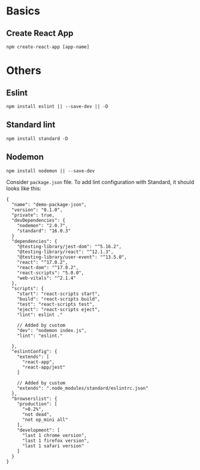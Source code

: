 # Basics

## Create React App
```npm create-react-app [app-name]```

# Others

## Eslint
```npm install eslint || --save-dev || -D```

## Standard lint
```npm install standard -D```

## Nodemon
```npm install nodemon || --save-dev```

Consider ```package.json``` file. To add lint configuration with Standard, it should looks like this:

```
{
  "name": "demo-package-json",
  "version": "0.1.0",
  "private": true,
  "devDependencies": {
    "nodemon": "2.0.7",
    "standard": "16.0.3"
  }
  "dependencies": {
    "@testing-library/jest-dom": "^5.16.2",
    "@testing-library/react": "^12.1.3",
    "@testing-library/user-event": "^13.5.0",
    "react": "^17.0.2",
    "react-dom": "^17.0.2",
    "react-scripts": "5.0.0",
    "web-vitals": "^2.1.4"
  },
  "scripts": {
    "start": "react-scripts start",
    "build": "react-scripts build",
    "test": "react-scripts test",
    "eject": "react-scripts eject",
    "lint": eslint ."
    
    // Added by custom
    "dev": "nodemon index.js",
    "lint": "eslint."

  },
  "eslintConfig": {
    "extends": [
      "react-app",
      "react-app/jest"
    ]

    // Added by custom
    "extends": ".node_modules/standard/eslintrc.json"
  },
  "browserslist": {
    "production": [
      ">0.2%",
      "not dead",
      "not op_mini all"
    ],
    "development": [
      "last 1 chrome version",
      "last 1 firefox version",
      "last 1 safari version"
    ]
  }
}
```